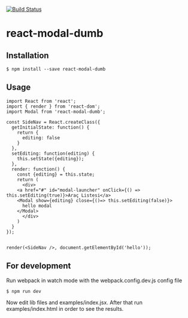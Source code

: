 [![Build Status](https://travis-ci.org/aykutyaman/react-modal-dumb.svg?branch=master)](https://travis-ci.org/aykutyaman/react-modal-dumb)

# react-modal-dumb

## Installation
```
$ npm install --save react-modal-dumb
```

## Usage
```
import React from 'react';
import { render } from 'react-dom';
import Modal from 'react-modal-dumb';

const SideNav = React.createClass({
  getInitialState: function() {
    return {
      editing: false
    }
  },
  setEditing: function(editing) {
    this.setState({editing});
  },
  render: function() {
    const {editing} = this.state;
    return (
      <div>
	<a href="#" id="modal-launcher" onClick={() => this.setEditing(true)}>Araç Listesi</a>
	<Modal show={editing} close={()=> this.setEditing(false)}>
	  hello modal
	</Modal>
      </div>
    )
  }
});


render(<SideNav />, document.getElementById('hello'));
```


## For development
Run webpack in watch mode with the webpack.config.dev.js config file
```
$ npm run dev
```
Now edit lib files and examples/index.jsx. After that run examples/index.html in
order to see the results.
